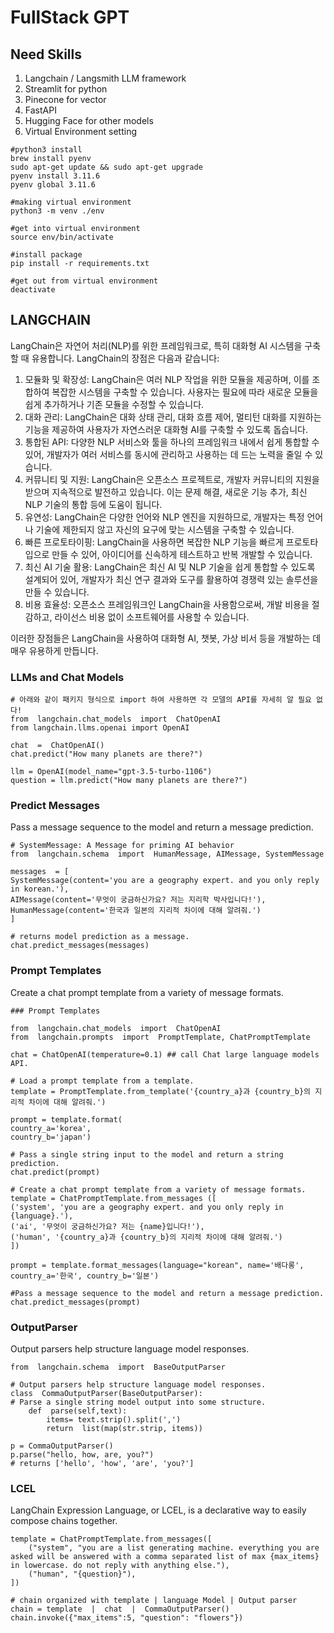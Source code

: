 # FullStack GPT

## Need Skills

1. Langchain / Langsmith LLM framework
2. Streamlit for python
3. Pinecone for vector
4. FastAPI
5. Hugging Face for other models
6. Virtual Environment setting

```
#python3 install
brew install pyenv
sudo apt-get update && sudo apt-get upgrade
pyenv install 3.11.6
pyenv global 3.11.6

#making virtual environment
python3 -m venv ./env

#get into virtual environment
source env/bin/activate

#install package
pip install -r requirements.txt

#get out from virtual environment
deactivate
```

## LANGCHAIN

LangChain은 자연어 처리(NLP)를 위한 프레임워크로, 특히 대화형 AI 시스템을 구축할 때 유용합니다. LangChain의 장점은 다음과 같습니다:

1.  모듈화 및 확장성: LangChain은 여러 NLP 작업을 위한 모듈을 제공하며, 이를 조합하여 복잡한 시스템을 구축할 수 있습니다. 사용자는 필요에 따라 새로운 모듈을 쉽게 추가하거나 기존 모듈을 수정할 수 있습니다.
2.  대화 관리: LangChain은 대화 상태 관리, 대화 흐름 제어, 멀티턴 대화를 지원하는 기능을 제공하여 사용자가 자연스러운 대화형 AI를 구축할 수 있도록 돕습니다.
3.  통합된 API: 다양한 NLP 서비스와 툴을 하나의 프레임워크 내에서 쉽게 통합할 수 있어, 개발자가 여러 서비스를 동시에 관리하고 사용하는 데 드는 노력을 줄일 수 있습니다.
4.  커뮤니티 및 지원: LangChain은 오픈소스 프로젝트로, 개발자 커뮤니티의 지원을 받으며 지속적으로 발전하고 있습니다. 이는 문제 해결, 새로운 기능 추가, 최신 NLP 기술의 통합 등에 도움이 됩니다.
5.  유연성: LangChain은 다양한 언어와 NLP 엔진을 지원하므로, 개발자는 특정 언어나 기술에 제한되지 않고 자신의 요구에 맞는 시스템을 구축할 수 있습니다.
6.  빠른 프로토타이핑: LangChain을 사용하면 복잡한 NLP 기능을 빠르게 프로토타입으로 만들 수 있어, 아이디어를 신속하게 테스트하고 반복 개발할 수 있습니다.
7.  최신 AI 기술 활용: LangChain은 최신 AI 및 NLP 기술을 쉽게 통합할 수 있도록 설계되어 있어, 개발자가 최신 연구 결과와 도구를 활용하여 경쟁력 있는 솔루션을 만들 수 있습니다.
8.  비용 효율성: 오픈소스 프레임워크인 LangChain을 사용함으로써, 개발 비용을 절감하고, 라이선스 비용 없이 소프트웨어를 사용할 수 있습니다.

이러한 장점들은 LangChain을 사용하여 대화형 AI, 챗봇, 가상 비서 등을 개발하는 데 매우 유용하게 만듭니다.

### LLMs and Chat Models

```
# 아래와 같이 패키지 형식으로 import 하여 사용하면 각 모델의 API를 자세히 알 필요 없다!
from  langchain.chat_models  import  ChatOpenAI
from langchain.llms.openai import OpenAI

chat  =  ChatOpenAI()
chat.predict("How many planets are there?")

llm = OpenAI(model_name="gpt-3.5-turbo-1106")
question = llm.predict("How many planets are there?")
```

### Predict Messages

Pass a message sequence to the model and return a message prediction.

```
# SystemMessage: A Message for priming AI behavior
from  langchain.schema  import  HumanMessage, AIMessage, SystemMessage

messages  = [
SystemMessage(content='you are a geography expert. and you only reply in korean.'),
AIMessage(content='무엇이 궁금하신가요? 저는 지리학 박사입니다!'),
HumanMessage(content='한국과 일본의 지리적 차이에 대해 알려줘.')
]

# returns model prediction as a message.
chat.predict_messages(messages)
```

### Prompt Templates

Create a chat prompt template from a variety of message formats.

```
### Prompt Templates

from  langchain.chat_models  import  ChatOpenAI
from  langchain.prompts  import  PromptTemplate, ChatPromptTemplate

chat = ChatOpenAI(temperature=0.1) ## call Chat large language models API.

# Load a prompt template from a template.
template = PromptTemplate.from_template('{country_a}과 {country_b}의 지리적 차이에 대해 알려줘.')

prompt = template.format(
country_a='korea',
country_b='japan')

# Pass a single string input to the model and return a string prediction.
chat.predict(prompt)

# Create a chat prompt template from a variety of message formats.
template = ChatPromptTemplate.from_messages ([
('system', 'you are a geography expert. and you only reply in {language}.'),
('ai', '무엇이 궁금하신가요? 저는 {name}입니다!'),
('human', '{country_a}과 {country_b}의 지리적 차이에 대해 알려줘.')
])

prompt = template.format_messages(language="korean", name='배다롱', country_a='한국', country_b='일본')

#Pass a message sequence to the model and return a message prediction.
chat.predict_messages(prompt)
```

### OutputParser

Output parsers help structure language model responses.

```
from  langchain.schema  import  BaseOutputParser

# Output parsers help structure language model responses.
class  CommaOutputParser(BaseOutputParser):
# Parse a single string model output into some structure.
	def  parse(self,text):
		items= text.strip().split(',')
		return  list(map(str.strip, items))

p = CommaOutputParser()
p.parse("hello, how, are, you?")
# returns ['hello', 'how', 'are', 'you?']
```

### LCEL

LangChain Expression Language, or LCEL, is a declarative way to easily compose chains together.

```
template = ChatPromptTemplate.from_messages([
	("system", "you are a list generating machine. everything you are asked will be answered with a comma separated list of max {max_items} in lowercase. do not reply with anything else."),
	("human", "{question}"),
])

# chain organized with template | language Model | Output parser
chain = template  |  chat  |  CommaOutputParser()
chain.invoke({"max_items":5, "question": "flowers"})
```
